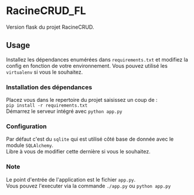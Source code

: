 # RacineCRUD_FL  
Version flask du projet RacineCRUD.  
## Usage  
Installez les dépendances enumérées dans `requirements.txt` et modifiez la config en fonction de votre environnement. Vous pouvez utilisé les `virtualenv` si vous le souhaitez.  
### Installation des dépendances
Placez vous dans le repertoire du projet saisissez un coup de :  
`pip install -r requirements.txt`  
Démarrez le serveur intégré avec `python app.py`  
### Configuration  
Par défaut c'est du `sqlite` qui est utilisé côté base de donnée avec le module `SQLAlchemy`.  
Libre à vous de modifier cette dernière si vous le souhaitez.  
### Note  
Le point d'entrée de l'application est le fichier `app.py`.  
Vous pouvez l'executer via la commande `./app.py` ou `python app.py`